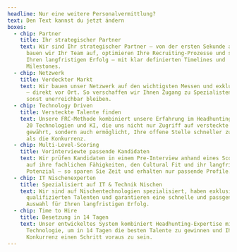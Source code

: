 ```yaml
---
headline: Nur eine weitere Personalvermittlung?
text: Den Text kannst du jetzt ändern
boxes:
  - chip: Partner
    title: Ihr strategischer Partner
    text: Wir sind Ihr strategischer Partner – von der ersten Sekunde an. Gemeinsam
      bauen wir Ihr Team auf, optimieren Ihre Recruiting-Prozesse und sichern
      Ihren langfristigen Erfolg – mit klar definierten Timelines und
      Milestones.
  - chip: Netzwerk
    title: Verdeckter Markt
    text: Wir bauen unser Netzwerk auf den wichtigsten Messen und exklusiven Events
      – direkt vor Ort. So verschaffen wir Ihnen Zugang zu Spezialisten, die
      sonst unerreichbar bleiben.
  - chip: Technology Driven
    title: Versteckte Talente finden
    text: Unsere FRC-Methode kombiniert unsere Erfahrung im Headhunting mit mehr als
      20 Technologien und KI, die uns nicht nur Zugriff auf versteckte Talente
      gewährt, sondern auch ermöglicht, Ihre offene Stelle schneller zu besetzen
      als die Konkurrenz.
  - chip: Multi-Level-Scoring
    title: Vorinterviewte passende Kandidaten
    text: Wir prüfen Kandidaten in einem Pre-Interview anhand eines Scoring-Modells
      auf ihre fachlichen Fähigkeiten, den Cultural Fit und ihr langfristiges
      Potenzial – so sparen Sie Zeit und erhalten nur passende Profile.
  - chip: IT Nischenexperten
    title: Spezialisiert auf IT & Technik Nischen
    text: Wir sind auf Nischentechnologien spezialisiert, haben exklusiven Zugang zu
      qualifizierten Talenten und garantieren eine schnelle und passgenaue
      Auswahl für Ihren langfristigen Erfolg.
  - chip: Time to Hire
    title: Besetzung in 14 Tagen
    text: Unser entwickeltes System kombiniert Headhunting-Expertise mit modernster
      Technologie, um in 14 Tagen die besten Talente zu gewinnen und Ihrer
      Konkurrenz einen Schritt voraus zu sein.
---
```

